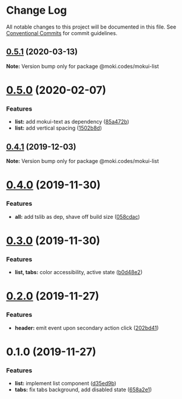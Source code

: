 # Change Log

All notable changes to this project will be documented in this file.
See [Conventional Commits](https://conventionalcommits.org) for commit guidelines.

## [0.5.1](https://github.com/moki/mokui/compare/@moki.codes/mokui-list@0.5.0...@moki.codes/mokui-list@0.5.1) (2020-03-13)

**Note:** Version bump only for package @moki.codes/mokui-list





# [0.5.0](https://github.com/moki/mokui/compare/@moki.codes/mokui-list@0.4.1...@moki.codes/mokui-list@0.5.0) (2020-02-07)


### Features

* **list:** add mokui-text as dependency ([85a472b](https://github.com/moki/mokui/commit/85a472b57f1ff17a31af3103d9b5b51cbcc96387))
* **list:** add vertical spacing ([1502b8d](https://github.com/moki/mokui/commit/1502b8daeda62283dc471ae2fc3f04c90d4e6b7e))





## [0.4.1](https://github.com/moki/mokui/compare/@moki.codes/mokui-list@0.4.0...@moki.codes/mokui-list@0.4.1) (2019-12-03)

**Note:** Version bump only for package @moki.codes/mokui-list





# [0.4.0](https://github.com/moki/mokui/compare/@moki.codes/mokui-list@0.3.0...@moki.codes/mokui-list@0.4.0) (2019-11-30)


### Features

* **all:** add tslib as dep, shave off build size ([058cdac](https://github.com/moki/mokui/commit/058cdac5f625b4ac346a28b6c12e0a3998599f0f))





# [0.3.0](https://github.com/moki/mokui/compare/@moki.codes/mokui-list@0.2.0...@moki.codes/mokui-list@0.3.0) (2019-11-30)


### Features

* **list, tabs:** color accessibility, active state ([b0d48e2](https://github.com/moki/mokui/commit/b0d48e229ca0d96e583dd52832ff7c1057c4b0cf))





# [0.2.0](https://github.com/moki/mokui/compare/@moki.codes/mokui-list@0.1.0...@moki.codes/mokui-list@0.2.0) (2019-11-27)


### Features

* **header:** emit event upon secondary action click ([202bd41](https://github.com/moki/mokui/commit/202bd41c58ce506bbdb67ec64100c4dfe42f6e14))





# 0.1.0 (2019-11-27)


### Features

* **list:** implement list component ([d35ed9b](https://github.com/moki/mokui/commit/d35ed9be3752899f58dd148d546c794b8c27d2be))
* **tabs:** fix tabs background, add disabled state ([658a2e1](https://github.com/moki/mokui/commit/658a2e19b7f2bde40f1604b12cd1b3efaaaa6bd4))
